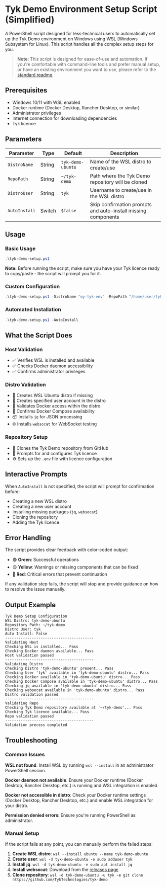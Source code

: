 # Tyk Demo Environment Setup Script (Simplified)

A PowerShell script designed for less-technical users to automatically set up the Tyk Demo environment on Windows using WSL (Windows Subsystem for Linux). This script handles all the complex setup steps for you.

> **Note**: This script is designed for ease-of-use and automation. If you're comfortable with command-line tools and prefer manual setup, or have an existing environment you want to use, please refer to the [standard readme](README.md).

## Prerequisites

- Windows 10/11 with WSL enabled
- Docker runtime (Docker Desktop, Rancher Desktop, or similar)
- Administrator privileges
- Internet connection for downloading dependencies
- Tyk licence

## Parameters

| Parameter | Type | Default | Description |
|-----------|------|---------|-------------|
| `DistroName` | String | `tyk-demo-ubuntu` | Name of the WSL distro to create/use |
| `RepoPath` | String | `~/tyk-demo` | Path where the Tyk Demo repository will be cloned |
| `DistroUser` | String | `tyk` | Username to create/use in the WSL distro |
| `AutoInstall` | Switch | `$false` | Skip confirmation prompts and auto-install missing components |

## Usage

### Basic Usage
```powershell
.\tyk-demo-setup.ps1
```

**Note:** Before running the script, make sure you have your Tyk licence ready to copy/paste - the script will prompt you for it.

### Custom Configuration
```powershell
.\tyk-demo-setup.ps1 -DistroName "my-tyk-env" -RepoPath "/home/user/tyk-demo" -DistroUser "admin"
```

### Automated Installation
```powershell
.\tyk-demo-setup.ps1 -AutoInstall
```

## What the Script Does

### Host Validation
- ✅ Verifies WSL is installed and available
- ✅ Checks Docker daemon accessibility
- ✅ Confirms administrator privileges

### Distro Validation
- 🔧 Creates WSL Ubuntu distro if missing
- 👤 Creates specified user account in the distro
- 🐳 Validates Docker access within the distro
- 🐳 Confirms Docker Compose availability
- 📦 Installs `jq` for JSON processing
- 🌐 Installs `websocat` for WebSocket testing

### Repository Setup
- 📂 Clones the Tyk Demo repository from GitHub
- 🔑 Prompts for and configures Tyk licence
- ⚙️ Sets up the `.env` file with licence configuration

## Interactive Prompts

When `AutoInstall` is not specified, the script will prompt for confirmation before:
- Creating a new WSL distro
- Creating a new user account
- Installing missing packages (`jq`, `websocat`)
- Cloning the repository
- Adding the Tyk licence

## Error Handling

The script provides clear feedback with color-coded output:
- 🟢 **Green**: Successful operations
- 🟡 **Yellow**: Warnings or missing components that can be fixed
- 🔴 **Red**: Critical errors that prevent continuation

If any validation step fails, the script will stop and provide guidance on how to resolve the issue manually.

## Output Example

```
Tyk Demo Setup Configuration
WSL Distro: tyk-demo-ubuntu
Repository Path: ~/tyk-demo
Distro User: tyk
Auto Install: False
----------------------------------------
Validating Host
Checking WSL is installed... Pass
Checking Docker daemon available... Pass
Host validation passed
----------------------------------------
Validating Distro
Checking Distro 'tyk-demo-ubuntu' present... Pass
Checking User 'tyk' available in 'tyk-demo-ubuntu' distro... Pass
Checking Docker available in 'tyk-demo-ubuntu' distro... Pass
Checking Docker Compose available in 'tyk-demo-ubuntu' distro... Pass
Checking jq available in 'tyk-demo-ubuntu' distro... Pass
Checking websocat available in 'tyk-demo-ubuntu' distro... Pass
Distro validation passed
----------------------------------------
Validating Repo
Checking Tyk Demo repository available at '~/tyk-demo'... Pass
Checking Tyk licence available... Pass
Repo validation passed
----------------------------------------
Validation process completed
```

## Troubleshooting

### Common Issues

**WSL not found**: Install WSL by running `wsl --install` in an administrator PowerShell session.

**Docker daemon not available**: Ensure your Docker runtime (Docker Desktop, Rancher Desktop, etc.) is running and WSL integration is enabled.

**Docker not accessible in distro**: Check your Docker runtime settings (Docker Desktop, Rancher Desktop, etc.) and enable WSL integration for your distro.

**Permission denied errors**: Ensure you're running PowerShell as administrator.

### Manual Setup

If the script fails at any point, you can manually perform the failed steps:

1. **Create WSL distro**: `wsl --install ubuntu --name tyk-demo-ubuntu`
2. **Create user**: `wsl -d tyk-demo-ubuntu -e sudo adduser tyk`
3. **Install jq**: `wsl -d tyk-demo-ubuntu -e sudo apt install jq`
4. **Install websocat**: Download from the [releases page](https://github.com/vi/websocat/releases)
5. **Clone repository**: `wsl -d tyk-demo-ubuntu -u tyk -e git clone https://github.com/TykTechnologies/tyk-demo`
